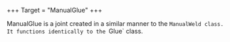+++
Target = "ManualGlue"
+++

ManualGlue is a joint created in a similar manner to the `ManualWeld class. It functions identically to the `Glue` class.